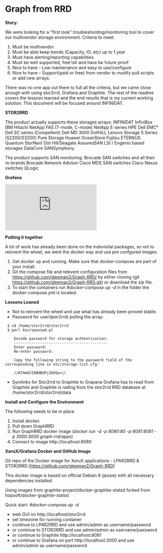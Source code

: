 # Graph from RRD

**Story:**

We were looking for a "first look" troubleshooting/monitoring tool to cover our multivendor storage environment.
Criteria to meet:
1. Must be multivendor
2. Must be able keep trends (Capacity, IO, etc) up to 1 year
3. Must have alerting/reporting capabilities
4. Must be well supported, free'ish and have be future proof
5. Nice to have - Low maintenance and easy to use/configure
6. Nice to have – Support(paid or free) from vendor to modify pull scripts or add new arrays.

There was no one app out there to full all the criteria, but we came close anough with using stor2rrd, Grafana and Graphite. The rest of the readme covers the lessosn learned and the end results that is my current working solution. This document will be focused around INFINIDAT.



**STOR2RRD**

The product actually supports these storages arrays:
INFINIDAT InfiniBox
IBM
Hitachi
NetApp FAS (7-mode, C-mode)
NetApp E-series
HPE
Dell EMC²
Dell SC series (Compellent)
Dell MD 3000
DotHiLL
Lenovo Storage S Series (S2200/S3200)
Pure Storage
Huawei OceanStore
Fujitsu ETERNUS
Quantum StorNext
Dot Hill/Seagate AssuredSAN
LSI / Engenio based storages
DataCore SANSymphony

The product supports SAN monitoring:
Brocade SAN switches and all their re-brands
Brocade Network Advisor
Cisco MDS SAN switches
Cisco Nexus switches
QLogic

**Grafana**

![alt text](https://github.com/gleeman2/Graph-RRD/Graph-RRD.pdf)


**Putting it together**

A lot of work has already been done on the indevisital packages, so not to reinvent the wheel, we went the docker way and use pre confgured images.

1. Get docker up and running. Make sure that docker-compose are part of your install.
2. Git the compose file and relevent configuration files from https://github.com/gleeman2/Graph-RRD/ by either cloning (git https://github.com/gleeman2/Graph-RRD.git) or download the zip file.
3. To start the containers run _#docker-compose up -d_ in the folder the docker-compose.yml is located.

**Lessons Leaned**

- Not to reinvent the wheel and use what has already been proved stable.
- Password for user(_lpar2rrd_) polling the array:

```
 $ cd /home/stor2rrd/stor2rrd
 $ perl bin/spasswd.pl

    Encode password for storage authentication:
    -------------------------------------------
    Enter password:
    Re-enter password:

    Copy the following string to the password field of the corresponding line in etc/storage-list.cfg:

    //KT4mXVI9N0BUPjZdVQo=\\

```
- Symlinks for Stor2rrd to Graphite to Grapana
 Grafana has to read from Graphite and Graphite is rading from the stor2rrd RRD database at /home/stor2rrd/stor2rrd/data


**Install and Configure the Environment**

The following needs to be in place
1. Install docker.
2. Pull down GraphRRD
3. Run GraphRRD docker image (_docker run -d -p 8080:80 -p 8081:8081 -p 3000:3000 graph-rrd/apps_)
4. Connect to image http://localhost:8080



**XoruX/Grafana Docker and GitHub Image**

Git repo of the Docker image for XoruX applications - LPAR2RRD & STOR2RRD.(https://github.com/gleeman2/Graph-RRD)

This docker image is based on official Debian 8 (jessie) with all necessary dependencies installed.

Using images from graphite-project/docker-graphite-statsd forked from hopsoft/docker-graphite-statsd

Quick start:
_#docker-compose up -d_
- web GUI on http://localhost/stor2rrd
- set timezone for running container
- continue to LPAR2RRD and use admin/admin as username/password
- or continue to STOR2RRD and use admin/admin as username/password
- or continue to Graphite http://localhost:8081
- or continue to Grafana on port http://localhost:3000 and use admin/admin as username/password
